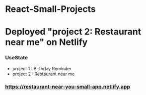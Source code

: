 # React-Small-Projects

# Deployed "project 2: Restaurant near me" on Netlify 

### UseState 

- project 1 : Birthday Reminder 
- project 2 : Restaurant near me 
 
### https://restaurant-near-you-small-app.netlify.app
